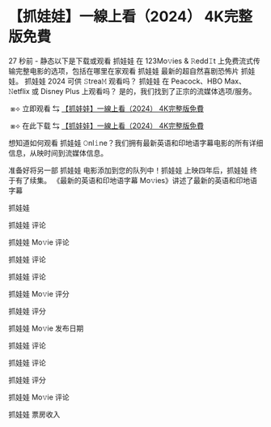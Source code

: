 # 【抓娃娃】一線上看（2024） 4K完整版免費

27 秒前 - 静态以下是下载或观看 抓娃娃 在 123Mo𝚟ies & 𝚁edd𝙸t 上免费流式传输完整电影的选项，包括在哪里在家观看 抓娃娃 最新的超自然喜剧恐怖片 抓娃娃。 抓娃娃 2024 可供 𝚂trea𝙼 观看吗？ 抓娃娃 在 Peacock、HBO Max、𝙽etflix 或 Disney Plus 上观看吗？ 是的，我们找到了正宗的流媒体选项/服务。

</p><p></p><p>&nbsp;⧆⟢ 立即观看 ⇆ <a href="https://t.co/uFWTwxAHtj"> 【抓娃娃】一線上看（2024） 4K完整版免費</a></p><p></p><p></p><p></p><p>

</p><p></p><p>&nbsp;⧆⟢ 在此下载 ⇆ <a href="https://t.co/tuXLBYkgxK"> 【抓娃娃】一線上看（2024） 4K完整版免費</a></p><p></p><p></p><p></p><p>

</p><p></p><p>想知道如何观看 抓娃娃 𝙾nl𝚒ne？我们拥有最新英语和印地语字幕电影的所有详细信息，从映时间到流媒体信息。

</p><p></p><p>准备好将另一部 抓娃娃 电影添加到您的队列中！抓娃娃 上映四年后，抓娃娃 终于有了续集。 《最新的英语和印地语字幕 Mo𝚟ies》讲述了最新的英语和印地语字幕

</p><p></p><p>抓娃娃

</p><p></p><p>抓娃娃 评论

</p><p></p><p>抓娃娃 Mo𝚟ie 评论

</p><p></p><p>抓娃娃 评论

</p><p></p><p>抓娃娃 评论

</p><p></p><p>抓娃娃 Mo𝚟ie 评分

</p><p></p><p>抓娃娃 评分

</p><p></p><p>抓娃娃 Mo𝚟ie 发布日期

</p><p></p><p>抓娃娃 评论

</p><p></p><p>抓娃娃 评论

</p><p></p><p>抓娃娃 评分

</p><p></p><p>抓娃娃 Mo𝚟ie 评论

</p><p></p><p>抓娃娃 票房收入</p>
